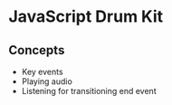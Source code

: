 # JavaScript Drum Kit

## Concepts
- Key events
- Playing audio
- Listening for transitioning end event
